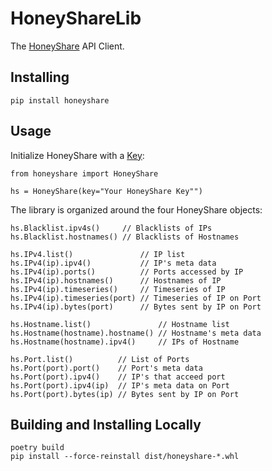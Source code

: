 # HoneyShareLib

The [HoneyShare](https://honeyshare.live/) API Client.

## Installing

    pip install honeyshare

## Usage

Initialize HoneyShare with a [Key](https://honeyshare.live/licenses):

    from honeyshare import HoneyShare

    hs = HoneyShare(key="Your HoneyShare Key"")

The library is organized around the four HoneyShare objects:

    hs.Blacklist.ipv4s()     // Blacklists of IPs
    hs.Blacklist.hostnames() // Blacklists of Hostnames

    hs.IPv4.list()               // IP list
    hs.IPv4(ip).ipv4()           // IP's meta data
    hs.IPv4(ip).ports()          // Ports accessed by IP
    hs.IPv4(ip).hostnames()      // Hostnames of IP
    hs.IPv4(ip).timeseries()     // Timeseries of IP
    hs.IPv4(ip).timeseries(port) // Timeseries of IP on Port
    hs.IPv4(ip).bytes(port)      // Bytes sent by IP on Port

    hs.Hostname.list()               // Hostname list
    hs.Hostname(hostname).hostname() // Hostname's meta data
    hs.Hostname(hostname).ipv4()     // IPs of Hostname

    hs.Port.list()          // List of Ports
    hs.Port(port).port()    // Port's meta data
    hs.Port(port).ipv4()    // IP's that acceed port
    hs.Port(port).ipv4(ip)  // IP's meta data on Port
    hs.Port(port).bytes(ip) // Bytes sent by IP on Port

## Building and Installing Locally

    poetry build
    pip install --force-reinstall dist/honeyshare-*.whl
